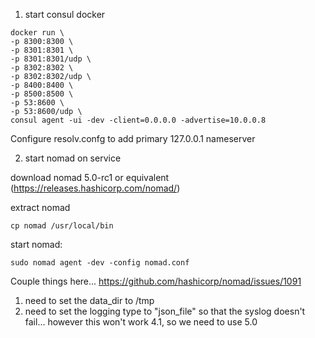 1) start consul docker

```
docker run \
-p 8300:8300 \
-p 8301:8301 \
-p 8301:8301/udp \
-p 8302:8302 \
-p 8302:8302/udp \
-p 8400:8400 \
-p 8500:8500 \
-p 53:8600 \
-p 53:8600/udp \
consul agent -ui -dev -client=0.0.0.0 -advertise=10.0.0.8
```

  Configure resolv.confg to add primary 127.0.0.1 nameserver

2) start nomad on service

  download nomad 5.0-rc1 or equivalent (https://releases.hashicorp.com/nomad/)

  extract nomad

```
cp nomad /usr/local/bin
```

  start nomad:
```
sudo nomad agent -dev -config nomad.conf
```

  Couple things here...
  https://github.com/hashicorp/nomad/issues/1091
  1) need to set the data_dir to /tmp
  2) need to set the logging type to "json_file" so that the syslog doesn't fail... however this won't work 4.1, so we need to use 5.0

